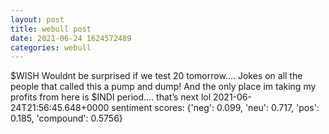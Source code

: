 ```yaml
--- 
layout: post 
title: webull post 
date: 2021-06-24 1624572489 
categories: webull 
--- 
```

$WISH Wouldnt be surprised if we test 20 tomorrow.... Jokes on all the people that called this a pump and dump! And the only place im taking my profits from here is  $INDI period.... that’s next lol	2021-06-24T21:56:45.648+0000
sentiment scores: {'neg': 0.099, 'neu': 0.717, 'pos': 0.185, 'compound': 0.5756}